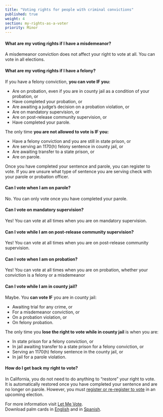 ```yaml
---
title: "Voting rights for people with criminal convictions"
published: true
weight: 4
section: my-rights-as-a-voter
priority: Minor
---
```

#### What are my voting rights if I have a misdemeanor?  
A misdemeanor conviction does not affect your right to vote at all. You can vote in all elections.  

#### What are my voting rights if I have a felony?  
If you have a felony conviction, **you can vote IF you:**  
- Are on probation, even if you are in county jail as a condition of your probation, or
- Have completed your probation, or
- Are awaiting a judge’s decision on a probation violation, or
- Are on mandatory supervision, or
- Are on post-release community supervision, or
- Have completed your parole.  

The only time **you are not allowed to vote is IF you:**  
- Have a felony conviction and you are still in state prison, or
- Are serving an 1170(h) felony sentence in county jail, or
- Are awaiting transfer to a state prison, or
- Are on parole.  

Once you have completed your sentence and parole, you can register to vote. 
If you are unsure what type of sentence you are serving check with your parole or probation officer.  

#### Can I vote when I am on parole?
No. You can only vote once you have completed your parole.

#### Can I vote on mandatory supervision?
Yes! You can vote at all times when you are on mandatory supervision.

#### Can I vote while I am on post-release community supervision?
Yes! You can vote at all times when you are on post-release community supervision.
 
#### Can I vote when I am on probation?
Yes! You can vote at all times when you are on probation, whether your conviction is a felony or a misdemeanor  

#### Can I vote while I am in county jail?
Maybe. You **can vote IF** you are in county jail:  
- Awaiting trial for any crime, or
- For a misdemeanor conviction, or
- On a probation violation, or
- On felony probation.  

The only time you **lose the right to vote while in county jail** is when you are:  
- In state prison for a felony conviction, or
- In jail awaiting transfer to a state prison for a felony conviction, or
- Serving an 1170(h) felony sentence in the county jail, or
- In jail for a parole violation.  

#### How do I get back my right to vote?  
In California, you do not need to do anything to “restore” your right to vote. It is automatically restored once you have completed your sentence and are no longer on parole. However, you must [register or re-register to vote](#section-register-to-vote) in an upcoming election.

For more information visit [Let Me Vote](https://www.aclu.org/let-me-vote-california).  
Download palm cards in [English](https://www.aclusandiego.org/wp-content/uploads/2015/10/2015-palm-card-english2.pdf) and in [Spanish](https://www.letmevoteca.org/docs/08.2015-SPANISH-KYR-card.pdf). 
